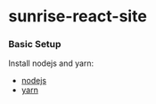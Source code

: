 # sunrise-react-site

### Basic Setup

Install nodejs and yarn:

- [nodejs](https://nodejs.org/en/)
- [yarn](https://yarnpkg.com/en/docs/install)
